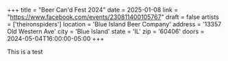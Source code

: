 +++
title = "Beer Can'd Fest 2024"
date = 2025-01-08
link = "https://www.facebook.com/events/230811400105767"
draft = false
artists = ['theironspiders']
location = 'Blue Island Beer Company'
address = '13357 Old Western Ave'
city = 'Blue Island'
state = 'IL'
zip = '60406'
doors = 2024-05-04T16:00:00-05:00
+++

This is a test

